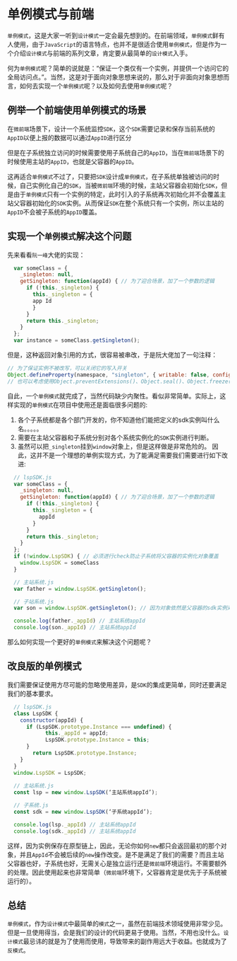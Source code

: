 # 单例模式与前端

`单例模式`，这是大家一听到`设计模式`一定会最先想到的。在前端领域，`单例模式`鲜有人使用，由于`JavaScript`的语言特点，也并不是很适合使用`单例模式`，但是作为一个介绍`设计模式`与前端的系列文章，肯定要从最简单的`设计模式`入手。

何为`单例模式`呢？简单的说就是：“保证一个类仅有一个实例，并提供一个访问它的全局访问点。”。当然，这是对于面向对象思想来说的，那么对于非面向对象思想而言，如何去实现一个`单例模式`呢？以及如何去使用`单例模式`呢？

## 例举一个前端使用单例模式的场景
在`微前端`场景下，设计一个系统监控`SDK`，这个`SDK`需要记录和保存当前系统的`AppID`以便上报的数据可以通过`AppID`进行区分

但是在子系统独立访问的时候需要使用子系统自己的`AppID`，当在`微前端`场景下的时候使用主站的`AppID`，也就是父容器的`AppID`。

这再适合`单例模式`不过了，只要把`SDK`设计成`单例模式`，在子系统单独被访问的时候，自己实例化自己的`SDK`，当被`微前端`环境的时候，主站父容器会初始化`SDK`，但是由于`单例模式`只有一个实例的特定，此时引入的子系统再次初始化并不会覆盖主站父容器初始化的`SDK`实例。从而保证`SDK`在整个系统只有一个实例，所以主站的`AppID`不会被子系统的`AppID`覆盖。

## 实现一个`单例模式`解决这个问题
先来看看`阮一峰`大佬的实现：
```js
  var someClass = {
    _singleton: null,			
    getSingleton: function(appId) { // 为了迎合场景，加了一个参数的逻辑
      if (!this._singleton) {
        this._singleton = {
        app Id
        }
      }	
      return this._singleton;
    }
  };
  var instance = someClass.getSingleton();
```
但是，这种返回对象引用的方式，很容易被串改，于是阮大佬加了一句注释：
```js
// 为了保证实例不被改写，可以关闭它的写入开关
Object.defineProperty(namespace, "singleton", { writable: false, configurable: false, value: { ... } });
// 也可以考虑使用Object.preventExtensions()、Object.seal()、Object.freeze()等方法，限制对实例进行写操作。
```
自此，一个`单例模式`就完成了，当然代码缺少内聚性。看似非常简单。实际上，这样实现的`单例模式`在项目中使用还是面临很多问题的:
1. 各个子系统都是各个部门开发的，你不知道他们能把定义的sdk实例叫什么名。。。。。
2. 需要在主站父容器和子系统分别对各个系统实例化的`SDK`实例进行判断。
3. 虽然可以把`_singleton`挂到`window`对象上，但是这样做是非常危险的。
因此，这并不是一个理想的单例实现方式，为了能满足需要我们需要进行如下改进:
```js
  // lspSDK.js
  var someClass = {
    _singleton: null,			
    getSingleton: function(appId) { // 为了迎合场景，加了一个参数的逻辑
      if (!this._singleton) {
        this._singleton = {
          appId
        }
      }	
      return this._singleton;
    }
  };
  if (!window.LspSDK) { // 必须进行check防止子系统将父容器的实例化对象覆盖
    window.LspSDK = someClass
  }

  // 主站系统.js
  var father = window.LspSDK.getSingleton();

  // 子站系统.js
  var son = window.LspSDK.getSingleton(); // 因为对象依然是父容器的sdk实例对象

  console.log(father._appId) // 主站系统appId
  console.log(son._appId) // 主站系统appId
```

那么如何实现一个更好的`单例模式`来解决这个问题呢？

## 改良版的单例模式
我们需要保证使用方尽可能的忽略使用差异，是`SDK`的集成更简单，同时还要满足我们的基本要求。
```js
  // lspSDK.js
  class LspSDK {
    constructor(appId) {
      if (LspSDK.prototype.Instance === undefined) {
		    this._appId = appId;
		    LspSDK.prototype.Instance = this;
      }
	    return LspSDK.prototype.Instance;
    }
  }
  window.LspSDK = LspSDK;
  
  // 主站系统.js
  const lsp = new window.LspSDK(‘主站系统appId’);

  // 子系统.js
  const sdk = new window.LspSDK(‘子系统appId’);	

  console.log(lsp._appId) // 主站系统appId
  console.log(sdk._appId) // 主站系统appId
```

这样，因为实例保存在原型链上，因此，无论你如何`new`都只会返回最初的那个对象，并且`AppId`不会被后续的`new`操作改变。是不是满足了我们的需要？而且主站父容器也好，子系统也好，无需关心是独立运行还是`微前端`环境运行。不需要额外的处理。因此使用起来也非常简单（`微前端`环境下，父容器肯定是优先于子系统被运行的）。

## 总结
`单例模式`，作为`设计模式`中最简单的`模式`之一，虽然在前端技术领域使用非常少见。但是一旦使用得当，会是我们的设计的代码更易于使用。当然，不用也没什么。`设计模式`最忌讳的就是为了使用而使用，导致带来的副作用远大于收益。也就成为了`反模式`。


